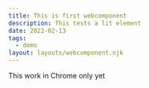 ```yaml
---
title: This is first webcomponent
description: This tests a lit element
date: 2022-02-13
tags:
  - demo
layout: layouts/webcomponent.njk
---
```


This work in Chrome only yet
<demo-greeter name="World"></demo-greeter>

